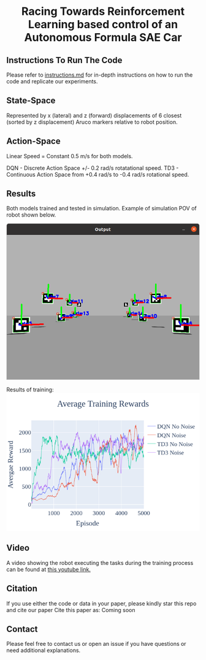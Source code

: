 <h1 align="center">
  <br>
Racing Towards Reinforcement Learning based control of an
Autonomous Formula SAE Car
  <br>
 </h1>

## Instructions To Run The Code
Please refer to [instructions.md](https://github.com/UoA-CARES/mobile_robot_learning_testbed/blob/main/instructions.md) for in-depth instructions on how to run the code and replicate our experiments.

## State-Space
Represented by x (lateral) and z (forward) displacements of 6 closest (sorted by z displacement) Aruco markers relative to robot position.

## Action-Space
Linear Speed = Constant 0.5 m/s for both models.

DQN - Discrete Action Space +/- 0.2 rad/s rotatational speed.
TD3 - Continuous Action Space from +0.4 rad/s to -0.4 rad/s rotational speed.

## Results

Both models trained and tested in simulation. Example of simulation POV of robot shown below.

![](https://github.com/UoA-CARES/mobile_robot_learning_testbed/blob/main/images/simulation-view.png)

Results of training:
![](https://github.com/UoA-CARES/mobile_robot_learning_testbed/blob/main/images/results.png)

## Video
A video showing the robot executing the tasks during the training process can be found at [this youtube link.](https://youtu.be/TYCrK8-dnqE)

## Citation
If you use either the code or data in your paper, please kindly star this repo and cite our paper
Cite this paper as: 
Coming soon

## Contact
Please feel free to contact us or open an issue if you have questions or need additional explanations.

